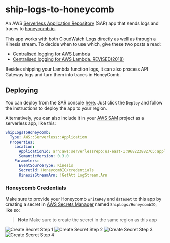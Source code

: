 # ship-logs-to-honeycomb

An AWS [Serverless Application Repository](https://serverlessrepo.aws.amazon.com/applications) (SAR) app that sends logs and traces to [honeycomb.io](http://honeycomb.io/).

This app works with both CloudWatch Logs directly as well as through a Kinesis stream. To decide when to use which, give these two posts a read:

* [Centralised logging for AWS Lambda](https://theburningmonk.com/2017/08/centralised-logging-for-aws-lambda/)
* [Centralised logging for AWS Lambda, REVISED(2018)](https://theburningmonk.com/2018/07/centralised-logging-for-aws-lambda-revised-2018/)

Besides shipping your Lambda function logs, it can also process API Gateway logs and turn them into traces in HoneyComb.

## Deploying

You can deploy from the SAR console [here](https://serverlessrepo.aws.amazon.com/applications/arn:aws:serverlessrepo:us-east-1:968223882765:applications~ship-logs-to-honeycomb). Just click the `Deploy` and follow the instructions to deploy the app to your region.

Alternatively, you can also include it in your [AWS SAM](https://github.com/awslabs/serverless-application-model) project as a serverless app, like this:

```yml
ShipLogsToHoneycomb:
  Type: AWS::Serverless::Application
  Properties:
    Location:
      ApplicationId: arn:aws:serverlessrepo:us-east-1:968223882765:applications/ship-logs-to-honeycomb
      SemanticVersion: 0.3.0
    Parameters:
      EventSourceType: Kinesis
      SecretId: HoneycombIO/credentials
      KinesisStreamArn: !GetAtt LogStream.Arn
```

### Honeycomb Credentials

Make sure to provide your Honeycomb `writeKey` and `dateset` to this app by creating a secret in [AWS Secrets Manager](https://docs.aws.amazon.com/secretsmanager/latest/userguide/intro.html) named `ShipLogs/HoneycombIO`, like so:

> **Note** Make sure to create the secret in the same region as this app

![Create Secret Step 1](https://github.com/solve-hq/ship-logs-to-honeycomb/raw/master/assets/create-secret-1.png)
![Create Secret Step 2](https://github.com/solve-hq/ship-logs-to-honeycomb/raw/master/assets/create-secret-2.png)
![Create Secret Step 3](https://github.com/solve-hq/ship-logs-to-honeycomb/raw/master/assets/create-secret-3.png)
![Create Secret Step 4](https://github.com/solve-hq/ship-logs-to-honeycomb/raw/master/assets/create-secret-4.png)
